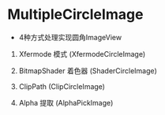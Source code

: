 # MultipleCircleImage
- 4种方式处理实现圆角ImageView

1. Xfermode 模式 (XfermodeCircleImage)

2. BitmapShader 着色器 (ShaderCircleImage)

3. ClipPath (ClipCircleImage)

4. Alpha 提取 (AlphaPickImage)
